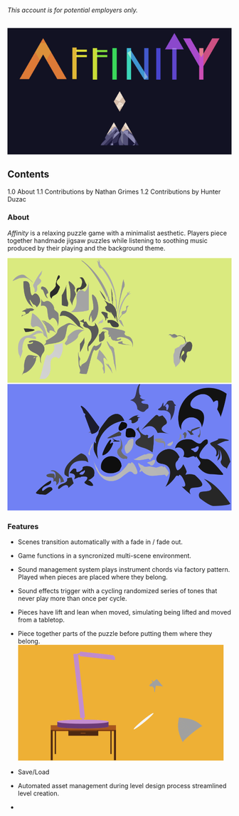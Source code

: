 ###### This account is for potential employers only.
<p align="center">
<img src=/images/library_logo.png>
</p>

## Contents
1.0 About
1.1 Contributions by Nathan Grimes
1.2 Contributions by Hunter Duzac

### About
_Affinity_ is a relaxing puzzle game with a minimalist aesthetic. Players piece together handmade jigsaw puzzles while listening to soothing music produced by their playing and the background theme.

<p align="center">
<img src=/images/image1.png>
<img src=/images/image2.png>
</p>

### Features
* Scenes transition automatically with a fade in / fade out.
* Game functions in a syncronized multi-scene environment.
* Sound management system plays instrument chords via factory pattern. Played when pieces are placed where they belong.
* Sound effects trigger with a cycling randomized series of tones that never play more than once per cycle.
* Pieces have lift and lean when moved, simulating being lifted and moved from a tabletop.
* Piece together parts of the puzzle before putting them where they belong.
![Join pieces together, then place them!](/images/image3.gif)

* Save/Load
* Automated asset management during level design process streamlined level creation.
* 
